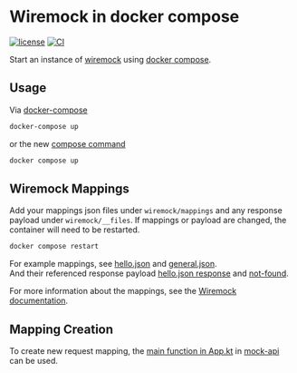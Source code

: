 # Wiremock in docker compose
[![license](https://img.shields.io/badge/license-MIT-blue)](./LICENSE)
[![CI](https://github.com/beiertu-mms/wiremock-docker/actions/workflows/ci.yaml/badge.svg?branch=master)](https://github.com/beiertu-mms/wiremock-docker/actions/workflows/ci.yaml)

Start an instance of [wiremock](https://wiremock.org/) using [docker compose](https://docs.docker.com/compose/).

## Usage

Via [docker-compose](https://docs.docker.com/compose/)

```sh
docker-compose up
```

or the new [compose command](https://docs.docker.com/compose/reference/)

```sh
docker compose up
```

## Wiremock Mappings

Add your mappings json files under `wiremock/mappings` and any response payload under `wiremock/__files`.
If mappings or payload are changed, the container will need to be restarted.

```sh
docker compose restart
```

For example mappings, see [hello.json](./wiremock/mappings/hello.json) and [general.json](./wiremock/mappings/general.json).  
And their referenced response payload [hello.json response](./wiremock/__files/hello.json) and [not-found](./wiremock/__files/not-found.json).

For more information about the mappings, see the [Wiremock documentation](https://wiremock.org/docs/stubbing/).

## Mapping Creation

To create new request mapping, the [main function in App.kt](./mock-api/src/main/kotlin/de/beiertu/wiremock/docker/App.kt)
in [mock-api](./mock-api) can be used.
